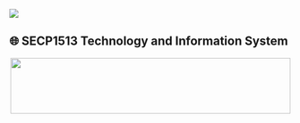 ![](https://user-images.githubusercontent.com/18350557/176309783-0785949b-9127-417c-8b55-ab5a4333674e.gif) 
## 🌐 SECP1513 Technology and Information System

<head>
<center>
<p align="center"> <img src="(https://www.skylineuniversity.ac.ae/blog/images/2021/01/08/isvsit.jpg)" height="100" ; width="500"> </p>
